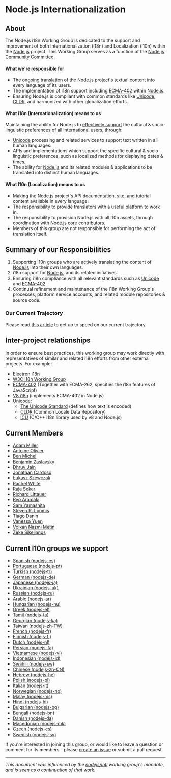 # Node.js Internationalization

## About

The Node.js i18n Working Group is dedicated to the support and improvement of both Internationalization (i18n) and Localization (l10n) within the [Node.js](https://github.com/nodejs/node) project. This Working Group serves as a function of the [Node.js Community Committee](https://github.com/nodejs/community-committee).

#### What we're responsible for
* The ongoing translation of the [Node.js](https://github.com/nodejs/node) project's textual content into every language of its users.
* The implementation of i18n support including [ECMA-402](https://tc39.github.io/ecma402/) within [Node.js](https://github.com/nodejs/node).
* Ensuring Node.js is compliant with common standards like [Unicode](https://unicode.org/), [CLDR](http://cldr.unicode.org/), and harmonized with other globalization efforts.

#### What i18n (Internationalization) means to us
Maintaining the ability for Node.js to [effectively support](https://nodejs.org/api/intl.html#intl_internationalization_support) the cultural & socio-linguistic preferences of all international users, through:
* [Unicode](https://unicode.org) processing and related services to support text written in all human languages.
* APIs and implementations which support the specific cultural & socio-linguistic preferences, such as localized methods for displaying dates & times.
* The ability for [Node.js](https://github.com/nodejs/node) and its related modules & applications to be translated into distinct human languages.

#### What l10n (Localization) means to us
* Making the Node.js project's API documentation, site, and tutorial content available in every language.
* The responsibility to provide translators with a useful platform to work in.
* The responsibility to provision Node.js with all l10n assets, through coordination with [Node.js](https://github.com/nodejs/node) core contributors.
* Members of this group are not responsible for performing the act of translation itself.

## Summary of our Responsibilities
1. Supporting l10n groups who are actively translating the content of [Node.js](https://github.com/nodejs/node) into their own languages.
2. i18n support for [Node.js](https://github.com/nodejs/node), and its related initiatives.
3. Ensuring i18n compliance with all relevant standards such as [Unicode](https://unicode.org) and [ECMA-402](https://github.com/tc39/ecma402).
4. Continual refinement and maintenance of the i18n Working Group's processes, platform service accounts, and related module repositories & source code.

### Our Current Trajectory
Please read [this article](https://medium.com/the-node-js-collection/internationalizing-node-js-fe7761798b0a) to get up to speed on our current trajectory.


## Inter-project relationships
In order to ensure best practices, this working group may work directly with representatives of similar and related i18n efforts from other external projects. For example:
* [Electron i18n](https://github.com/electron/i18n)
* [W3C i18n Working Group](https://www.w3.org/International/core/Overview)
* [ECMA-402](https://github.com/tc39/ecma402) (Together with ECMA-262, specifies the i18n features of JavaScript)
* [V8 i18n](https://github.com/v8/v8/wiki/i18n-support) (implements ECMA-402 in Node.js)
* [Unicode](https://unicode.org):
  - [The Unicode Standard](https://unicode.org/standard/) (defines how text is encoded)
  - [CLDR](http://cldr.unicode.org) (Common Locale Data Repository)
  - [ICU](http://icu-project.org) (C/C++ i18n library used by v8 and Node.js)

## Current Members
  + [Adam Miller](https://twitter.com/millea9)
  + [Antoine Olivier](https://twitter.com/Toinane)
  + [Ben Michel](https://twitter.com/obensource)
  + [Benjamin Zaslavsky](https://twitter.com/Ben_Tiriel)
  + [Dhruv Jain](https://twitter.com/maddhruv)
  + [Jonathan Cardoso](https://twitter.com/_jonathancardos)
  + [Łukasz Szewczak](https://twitter.com/lukaszewczak)
  + [Rachel White](https://twitter.com/ohhoe)
  + [Raja Sekar](https://twitter.com/rajzshkr)
  + [Richard Littauer](https://twitter.com/richlitt)
  + [Ryo Aramaki](https://twitter.com/geo_vitya)
  + [Sam Yamashita](https://twitter.com/sota0805)
  + [Steven R. Loomis](https://twitter.com/srl295)
  + [Tiago Danin](https://twitter.com/_TiagoEDGE)
  + [Vanessa Yuen](https://twitter.com/vanessayuenn)
  + [Volkan Nazmi Metin](https://twitter.com/volemnic)
  + [Zeke Sikelianos](https://twitter.com/zeke)

## Current l10n groups we support
* [Spanish (nodejs-es)](https://github.com/nodejs/nodejs-es)
* [Portuguese (nodejs-pt)](https://github.com/nodejs/nodejs-pt)
* [Turkish (nodejs-tr)](https://github.com/nodejs/nodejs-tr)
* [German (nodejs-de)](https://github.com/nodejs/nodejs-de)
* [Japanese (nodejs-ja)](https://github.com/nodejs/nodejs-ja)
* [Ukrainian (nodejs-uk)](https://github.com/nodejs/nodejs-uk)
* [Russian (nodejs-ru)](https://github.com/nodejs/nodejs-ru)
* [Arabic (nodejs-ar)](https://github.com/nodejs/nodejs-ar)
* [Hungarian (nodejs-hu)](https://github.com/nodejs/nodejs-hu)
* [Greek (nodejs-el)](https://github.com/nodejs/nodejs-el)
* [Tamil (nodejs-ta)](https://github.com/nodejs/nodejs-ta)
* [Georgian (nodejs-ka)](https://github.com/nodejs/nodejs-ka)
* [Taiwan (nodejs-zh-TW)](https://github.com/nodejs/nodejs-zh-TW)
* [French (nodejs-fr)](https://github.com/nodejs/nodejs-fr)
* [Finnish (nodejs-fi)](https://github.com/nodejs/nodejs-fi)
* [Dutch (nodejs-nl)](https://github.com/nodejs/nodejs-nl)
* [Persian (nodejs-fa)](https://github.com/nodejs/nodejs-fa)
* [Vietnamese (nodejs-vi)](https://github.com/nodejs/nodejs-vi)
* [Indonesian (nodejs-id)](https://github.com/nodejs/nodejs-id)
* [Swahili (nodejs-sw)](https://github.com/nodejs/nodejs-sw)
* [Chinese (nodejs-zh-CN)](https://github.com/nodejs/nodejs-zh-CN)
* [Hebrew (nodejs-he)](https://github.com/nodejs/nodejs-he)
* [Polish (nodejs-pl)](https://github.com/nodejs/nodejs-pl)
* [Italian (nodejs-it)](https://github.com/nodejs/nodejs-it)
* [Norwegian (nodejs-no)](https://github.com/nodejs/nodejs-no)
* [Malay (nodejs-ms)](https://github.com/nodejs/nodejs-ms)
* [Hindi (nodejs-hi)](https://github.com/nodejs/nodejs-hi)
* [Bulgarian (nodejs-bg)](https://github.com/nodejs/nodejs-bg)
* [Bengali (nodejs-bn)](https://github.com/nodejs/nodejs-bn)
* [Danish (nodejs-da)](https://github.com/nodejs/nodejs-da)
* [Macedonian (nodejs-mk)](https://github.com/nodejs/nodejs-mk)
* [Czech (nodejs-cs)](https://github.com/nodejs/nodejs-cs)
* [Swedish (nodejs-sv)](https://github.com/nodejs/nodejs-sv)


If you're interested in joining this group, or would like to leave a question or comment for its members - please [create an issue](https://github.com/nodejs/i18n/issues/new) or submit a pull request.

----
_This document was influenced by the [nodejs/Intl](https://github.com/nodejs/Intl/blob/master/README.md) working group's mandate, and is seen as a continuation of that work._
